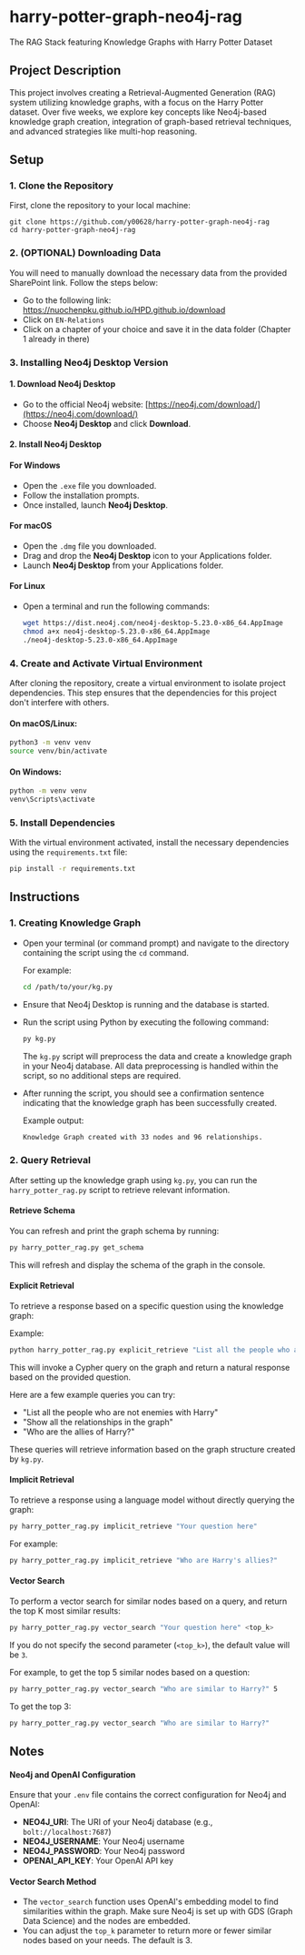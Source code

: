 # harry-potter-graph-neo4j-rag

The RAG Stack featuring Knowledge Graphs with Harry Potter Dataset

## Project Description

This project involves creating a Retrieval-Augmented Generation (RAG) system utilizing knowledge graphs, with a focus on the Harry Potter dataset. Over five weeks, we explore key concepts like Neo4j-based knowledge graph creation, integration of graph-based retrieval techniques, and advanced strategies like multi-hop reasoning.

## Setup

### 1. Clone the Repository

First, clone the repository to your local machine:

```
git clone https://github.com/y00628/harry-potter-graph-neo4j-rag
cd harry-potter-graph-neo4j-rag
```

### 2. (OPTIONAL) Downloading Data

You will need to manually download the necessary data from the provided SharePoint link. Follow the steps below:

- Go to the following link: https://nuochenpku.github.io/HPD.github.io/download
- Click on `EN-Relations`
- Click on a chapter of your choice and save it in the data folder (Chapter 1 already in there)

### 3. Installing Neo4j Desktop Version

#### 1. Download Neo4j Desktop

- Go to the official Neo4j website: [https://neo4j.com/download/](https://neo4j.com/download/)
- Choose **Neo4j Desktop** and click **Download**.

#### 2. Install Neo4j Desktop

#### **For Windows**

- Open the `.exe` file you downloaded.
- Follow the installation prompts.
- Once installed, launch **Neo4j Desktop**.

#### **For macOS**

- Open the `.dmg` file you downloaded.
- Drag and drop the **Neo4j Desktop** icon to your Applications folder.
- Launch **Neo4j Desktop** from your Applications folder.

#### **For Linux**

- Open a terminal and run the following commands:

  ```bash
  wget https://dist.neo4j.com/neo4j-desktop-5.23.0-x86_64.AppImage
  chmod a+x neo4j-desktop-5.23.0-x86_64.AppImage
  ./neo4j-desktop-5.23.0-x86_64.AppImage
  ```

### 4. Create and Activate Virtual Environment

After cloning the repository, create a virtual environment to isolate project dependencies. This step ensures that the dependencies for this project don't interfere with others.

#### On macOS/Linux:

```bash
python3 -m venv venv
source venv/bin/activate
```

#### On Windows:

```bash
python -m venv venv
venv\Scripts\activate
```

### 5. Install Dependencies

With the virtual environment activated, install the necessary dependencies using the `requirements.txt` file:

```bash
pip install -r requirements.txt
```

## Instructions

### 1. Creating Knowledge Graph

- Open your terminal (or command prompt) and navigate to the directory containing the script using the `cd` command.

  For example:

  ```bash
  cd /path/to/your/kg.py
  ```

- Ensure that Neo4j Desktop is running and the database is started.
- Run the script using Python by executing the following command:

  ```bash
  py kg.py
  ```

  The `kg.py` script will preprocess the data and create a knowledge graph in your Neo4j database. All data preprocessing is handled within the script, so no additional steps are required.

- After running the script, you should see a confirmation sentence indicating that the knowledge graph has been successfully created.

  Example output:

  ```bash
  Knowledge Graph created with 33 nodes and 96 relationships.
  ```

### 2. Query Retrieval

After setting up the knowledge graph using `kg.py`, you can run the `harry_potter_rag.py` script to retrieve relevant information.

#### Retrieve Schema

You can refresh and print the graph schema by running:

```bash
py harry_potter_rag.py get_schema
```

This will refresh and display the schema of the graph in the console.

#### Explicit Retrieval

To retrieve a response based on a specific question using the knowledge graph:

Example:

```bash
python harry_potter_rag.py explicit_retrieve "List all the people who are not enemies with Harry"
```

This will invoke a Cypher query on the graph and return a natural response based on the provided question.

Here are a few example queries you can try:

- "List all the people who are not enemies with Harry"
- "Show all the relationships in the graph"
- "Who are the allies of Harry?"

These queries will retrieve information based on the graph structure created by `kg.py`.

#### Implicit Retrieval

To retrieve a response using a language model without directly querying the graph:

```bash
py harry_potter_rag.py implicit_retrieve "Your question here"
```

For example:

```bash
py harry_potter_rag.py implicit_retrieve "Who are Harry's allies?"
```

#### Vector Search

To perform a vector search for similar nodes based on a query, and return the top K most similar results:

```bash
py harry_potter_rag.py vector_search "Your question here" <top_k>
```

If you do not specify the second parameter (`<top_k>`), the default value will be `3`.

For example, to get the top 5 similar nodes based on a question:

```bash
py harry_potter_rag.py vector_search "Who are similar to Harry?" 5
```

To get the top 3:

```bash
py harry_potter_rag.py vector_search "Who are similar to Harry?"
```

## Notes

#### Neo4j and OpenAI Configuration

Ensure that your `.env` file contains the correct configuration for Neo4j and OpenAI:

- **NEO4J_URI**: The URI of your Neo4j database (e.g., `bolt://localhost:7687`)
- **NEO4J_USERNAME**: Your Neo4j username
- **NEO4J_PASSWORD**: Your Neo4j password
- **OPENAI_API_KEY**: Your OpenAI API key

#### Vector Search Method

- The `vector_search` function uses OpenAI's embedding model to find similarities within the graph. Make sure Neo4j is set up with GDS (Graph Data Science) and the nodes are embedded.
- You can adjust the `top_k` parameter to return more or fewer similar nodes based on your needs. The default is 3.
